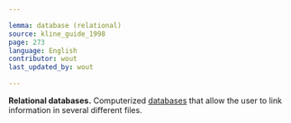 ```yaml
---

lemma: database (relational)
source: kline_guide_1998
page: 273
language: English
contributor: wout
last_updated_by: wout

---
```


**Relational databases.** Computerized [databases](database.html) that allow the user to link information in several different files.
